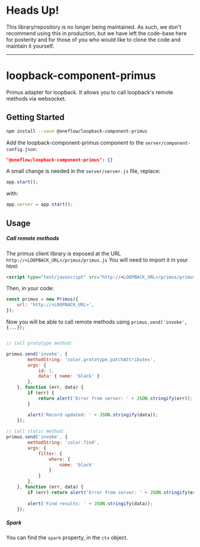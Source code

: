# Heads Up! 

This library/repository is no longer being maintained. As such, we don't recommend using this in production, but we have left the code-base here for posterity and for those of you who would like to clone the code and maintain it yourself. 


---

# loopback-component-primus

Primus adapter for loopback. It allows you to call loopback's remote methods via websocket.

## Getting Started
``` bash
npm install --save @oneflow/loopback-component-primus
```


Add the loopback-component-primus component to the ```server/component-config.json```:

``` json
"@oneflow/loopback-component-primus": {}
```

A small change is needed in the ```server/server.js``` file, replace:
```javascript
app.start();
```

with:
```javascript
app.server = app.start();
```



## Usage

##### Call remote methods
The primus client library is exposed at the URL ```http://<LOOPBACK_URL>/primus/primus.js```
You will need to import it in your html:
```html
<script type="text/javascript" src="http://<LOOPBACK_URL>/primus/primus.js"></script>
```

Then, in your code:
```javascript
const primus = new Primus({
	url: 'http://<LOOPBACK_URL>',
});
```

Now you will be able to call remote methods using ```primus.send('invoke', {...});```
```javascript

// Call prototype method:

primus.send('invoke', {
		methodString: 'color.prototype.patchAttributes',
		args: {
			id: 1,
			data: { name: 'black' }
		},
	}, function (err, data) {
		if (err) {
			return alert('Error from server: ' + JSON.stringify(err));
		}

		alert('Record updated: ' + JSON.stringify(data));
	});
		
// Call static method:
primus.send('invoke', {
		methodString: 'color.find',
		args: {
			filter: {
				where: {
					name: 'black'
				}
			}
		},
	}, function (err, data) {
		if (err) return alert('Error from server: ' + JSON.stringify(err));
	
		alert('Find results: ' + JSON.stringify(data));
	});
```

##### Spark 
You can find the ```spark``` property, in the ```ctx``` object.
